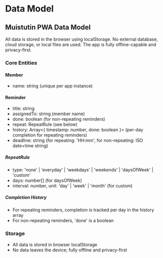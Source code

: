 # Data Model

## Muistutin PWA Data Model

All data is stored in the browser using localStorage. No external database, cloud storage, or local files are used. The app is fully offline-capable and privacy-first.

### Core Entities

#### Member
- name: string (unique per app instance)

#### Reminder
- title: string
- assignedTo: string (member name)
- done: boolean (for non-repeating reminders)
- repeat: RepeatRule (see below)
- history: Array<{ timestamp: number, done: boolean }> (per-day completion for repeating reminders)
- deadline: string (for repeating: 'HH:mm', for non-repeating: ISO date+time string)

##### RepeatRule
- type: 'none' | 'everyday' | 'weekdays' | 'weekends' | 'daysOfWeek' | 'custom'
- days: number[] (for daysOfWeek)
- interval: number, unit: 'day' | 'week' | 'month' (for custom)

##### Completion History
- For repeating reminders, completion is tracked per day in the history array
- For non-repeating reminders, 'done' is a boolean

### Storage
- All data is stored in browser localStorage
- No data leaves the device; fully offline and privacy-first
